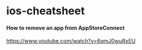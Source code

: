 # ios-cheatsheet

#### How to remove an app from AppStoreConnect
https://www.youtube.com/watch?v=6qmJ0wuRxEU
